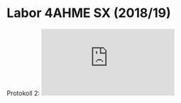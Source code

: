 # Labor 4AHME SX (2018/19)

Protokoll 2: ![mirror](https://github.com/HTLMechatronics/m15-la1-sx/blob/winmam14/protokoll_g1_winmam14_2018-09-25.md)
